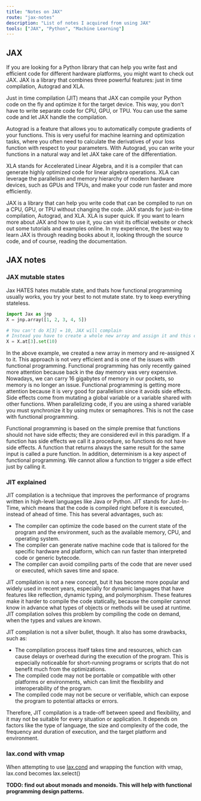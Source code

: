 ```yaml
---
title: "Notes on JAX" 
route: "jax-notes"
description: "List of notes I acquired from using JAX"
tools: ["JAX", "Python", "Machine Learning"]
---
```


## JAX
If you are looking for a Python library that can help you write fast and efficient code for different hardware platforms, you might want to check out JAX. JAX is a library that combines three powerful features: just in time compilation, Autograd and XLA.

Just in time compilation (JIT) means that JAX can compile your Python code on the fly and optimize it for the target device. This way, you don't have to write separate code for CPU, GPU, or TPU. You can use the same code and let JAX handle the compilation.

Autograd is a feature that allows you to automatically compute gradients of your functions. This is very useful for machine learning and optimization tasks, where you often need to calculate the derivatives of your loss function with respect to your parameters. With Autograd, you can write your functions in a natural way and let JAX take care of the differentiation.

XLA stands for Accelerated Linear Algebra, and it is a compiler that can generate highly optimized code for linear algebra operations. XLA can leverage the parallelism and memory hierarchy of modern hardware devices, such as GPUs and TPUs, and make your code run faster and more efficiently.

JAX is a library that can help you write code that can be compiled to run on a CPU, GPU, or TPU without changing the code. JAX stands for just-in-time compilation, Autograd, and XLA. XLA is super quick. If you want to learn more about JAX and how to use it, you can visit its official website or check out some tutorials and examples online. In my experience, the best way to learn JAX is through reading books about it, looking through the source code, and of course, reading the documentation.

## JAX notes
### JAX mutable states
Jax HATES hates mutable state, and thats how functional programming usually works, you try your best to not mutate state. try to keep everything stateless.
```python
import Jax as jnp
X = jnp.array([1, 2, 3, 4, 5])

# You can't do X[3] = 10, JAX will complain
# Instead you have to create a whole new array and assign it and this can be done as the following:
X = X.at[3].set(10)
```
In the above example, we created a new array in memory and re-assigned X to it. This approach is not very efficient and is one of the issues with functional programming. Functional programming has only recently gained more attention because back in the day memory was very expensive. Nowadays, we can carry 16 gigabytes of memory in our pockets, so memory is no longer an issue. Functional programming is getting more attention because it is very good for parallelism since it avoids side effects. Side effects come from mutating a global variable or a variable shared with other functions. When parallelizing code, if you are using a shared variable you must synchronize it by using mutex or semaphores. This is not the case with functional programming.

Functional programming is based on the simple premise that functions should not have side effects; they are considered evil in this paradigm. If a function has side effects we call it a procedure, so functions do not have side effects. A function that returns always the same result for the same input is called a pure function. In addition, determinism is a key aspect of functional programming. We cannot allow a function to trigger a side effect just by calling it.

### JIT explained
JIT compilation is a technique that improves the performance of programs written in high-level languages like Java or Python. JIT stands for Just-In-Time, which means that the code is compiled right before it is executed, instead of ahead of time. This has several advantages, such as:

- The compiler can optimize the code based on the current state of the program and the environment, such as the available memory, CPU, and operating system.
- The compiler can generate native machine code that is tailored for the specific hardware and platform, which can run faster than interpreted code or generic bytecode.
- The compiler can avoid compiling parts of the code that are never used or executed, which saves time and space.

JIT compilation is not a new concept, but it has become more popular and widely used in recent years, especially for dynamic languages that have features like reflection, dynamic typing, and polymorphism. These features make it harder to compile the code statically, because the compiler cannot know in advance what types of objects or methods will be used at runtime. JIT compilation solves this problem by compiling the code on demand, when the types and values are known.

JIT compilation is not a silver bullet, though. It also has some drawbacks, such as:

- The compilation process itself takes time and resources, which can cause delays or overhead during the execution of the program. This is especially noticeable for short-running programs or scripts that do not benefit much from the optimizations.
- The compiled code may not be portable or compatible with other platforms or environments, which can limit the flexibility and interoperability of the program.
- The compiled code may not be secure or verifiable, which can expose the program to potential attacks or errors.

Therefore, JIT compilation is a trade-off between speed and flexibility, and it may not be suitable for every situation or application. It depends on factors like the type of language, the size and complexity of the code, the frequency and duration of execution, and the target platform and environment.

### lax.cond with vmap
When attempting to use [lax.cond](https://jax.readthedocs.io/en/latest/_autosummary/jax.lax.cond.html) and wrapping the function with vmap, lax.cond becomes lax.select()

**TODO: find out about monads and monoids. This will help with functional programming design patterns.**